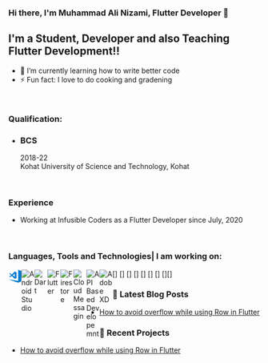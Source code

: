 ### Hi there, I'm Muhammad Ali Nizami, Flutter Developer 👋


## I'm a Student, Developer and also Teaching Flutter Development!!

- 🌱 I’m currently learning how to write better code
- ⚡ Fun fact: I love to do cooking and gradening

<br />

### Qualification:

- ### BCS<br/>
    2018-22<br/>
    Kohat University of Science and Technology, Kohat
    
<br />

### Experience

- Working at Infusible Coders as a Flutter Developer since July, 2020


<br />


### Languages, Tools and Technologies| I am working on:

[<img align="left" alt="Visual Studio Code" width="26px" src="https://raw.githubusercontent.com/github/explore/80688e429a7d4ef2fca1e82350fe8e3517d3494d/topics/visual-studio-code/visual-studio-code.png" />]
[<img align="left" alt="Android Studio" width="26px" src="https://upload.wikimedia.org/wikipedia/commons/thumb/8/8f/Breezeicons-apps-48-android-studio.svg/1024px-Breezeicons-apps-48-android-studio.svg.png" />]
[<img align="left" alt="Dart" width="26px" src="https://user-images.githubusercontent.com/84806622/119552760-543d5280-bdb4-11eb-88cb-9ac064e5a0fb.png" />]
[<img align="left" alt="Flutter" width="26px" src="https://logowik.com/content/uploads/images/flutter5786.jpg" />]
[<img align="left" alt="Firestore" width="26px" src="https://cms-assets.tutsplus.com/uploads/users/1499/posts/27926/preview_image/firebase_logo.png" />]
[<img align="left" alt="Cloud Messagin" width="26px" src="https://static.invertase.io/assets/firebase/cloud-messaging.svg" />]
[<img align="left" alt="API Based Developemnt" width="26px" src="https://e7.pngegg.com/pngimages/834/715/png-clipart-computer-icons-api-text-logo-thumbnail.png" />]
[<img align="left" alt="Adobe XD" width="26px" src="https://upload.wikimedia.org/wikipedia/commons/thumb/c/c2/Adobe_XD_CC_icon.svg/1200px-Adobe_XD_CC_icon.svg.png" />][]


### 📕 Latest Blog Posts

<!-- BLOG-POST-LIST:START -->
- [How to avoid overflow while using Row in Flutter](https://kustalics.medium.com/avoid-overflow-error-while-using-row-in-flutter-7fd02f7039f0)
<!-- BLOG-POST-LIST:END -->


### 📕 Recent Projects

<!-- BLOG-POST-LIST:START -->
- [How to avoid overflow while using Row in Flutter](https://kustalics.medium.com/avoid-overflow-error-while-using-row-in-flutter-7fd02f7039f0)
<!-- BLOG-POST-LIST:END -->



